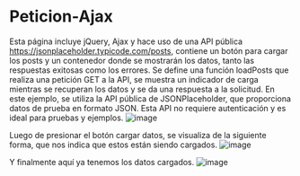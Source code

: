 # Peticion-Ajax
Esta página incluye jQuery, Ajax y hace uso de una API pública https://jsonplaceholder.typicode.com/posts, contiene un botón para cargar los posts y un contenedor donde se mostrarán los datos, tanto las respuestas exitosas como los errores.
Se define una función loadPosts que realiza una petición GET a la API, se muestra un indicador de carga mientras se recuperan los datos y se da una respuesta a la solicitud.
En este ejemplo, se utiliza la API pública de JSONPlaceholder, que proporciona datos de prueba en formato JSON. Esta API no requiere autenticación y es ideal para pruebas y ejemplos.
![image](https://github.com/user-attachments/assets/75018660-d962-45f8-9f68-53be15bcad9d)

Luego de presionar el botón cargar datos, se visualiza de la siguiente forma, que nos indica que estos están siendo cargados.
![image](https://github.com/user-attachments/assets/e686b8a1-d11b-4e31-9541-9facfc28f6ed)

Y finalmente aquí ya tenemos los datos cargados.
![image](https://github.com/user-attachments/assets/bdc25446-b91f-413a-90b7-899f4bdf31fb)



